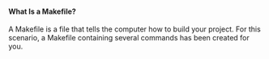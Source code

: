 #### What Is a Makefile?

A Makefile is a file that tells the computer how to build your project. For this scenario, a Makefile containing several commands has been created for you.